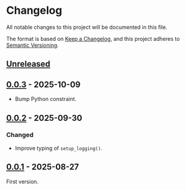 <!-- markdownlint-configure-file {"MD024": { "siblings_only": true } } -->

# Changelog

All notable changes to this project will be documented in this file.

The format is based on [Keep a Changelog](https://keepachangelog.com/en/1.0.0/), and this project
adheres to [Semantic Versioning](https://semver.org/spec/v2.0.0.html).

## [Unreleased]

## [0.0.3] - 2025-10-09

- Bump Python constraint.

## [0.0.2] - 2025-09-30

### Changed

- Improve typing of `setup_logging()`.

## [0.0.1] - 2025-08-27

First version.

[unreleased]: https://github.com/Tatsh/bascom/compare/v0.0.3...HEAD
[0.0.3]: https://github.com/Tatsh/bascom/compare/v0.0.2...v0.0.3
[0.0.2]: https://github.com/Tatsh/deltona/compare/v0.0.1...v0.0.2
[0.0.1]: https://github.com/Tatsh/bascom/releases/tag/v0.0.1
